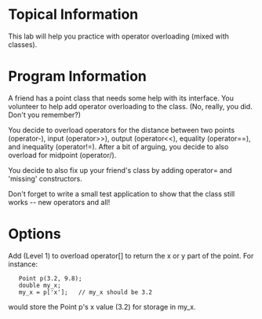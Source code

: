 # Topical Information
This lab will help you practice with operator overloading (mixed with classes).

# Program Information
A friend has a point class that needs some help with its interface. You volunteer to help add operator overloading to the class. (No, really, you did. Don't you remember?)

You decide to overload operators for the distance between two points (operator-), input (operator>>), output (operator<<), equality (operator==), and inequality (operator!=). After a bit of arguing, you decide to also overload for midpoint (operator/).

You decide to also fix up your friend's class by adding operator= and 'missing' constructors.

Don't forget to write a small test application to show that the class still works -- new operators and all!

# Options
Add (Level 1) to overload operator[] to return the x or y part of the point. For instance:
```
   Point p(3.2, 9.8);
   double my_x;
   my_x = p['x'];   // my_x should be 3.2
```
would store the Point p's x value (3.2) for storage in my_x.
